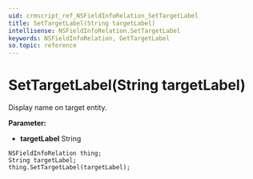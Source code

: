 ```yaml
---
uid: crmscript_ref_NSFieldInfoRelation_SetTargetLabel
title: SetTargetLabel(String targetLabel)
intellisense: NSFieldInfoRelation.SetTargetLabel
keywords: NSFieldInfoRelation, GetTargetLabel
so.topic: reference
---
```


# SetTargetLabel(String targetLabel)

Display name on target entity.

**Parameter:** 
 - **targetLabel** String

```crmscript
NSFieldInfoRelation thing;
String targetLabel;
thing.SetTargetLabel(targetLabel);
```

